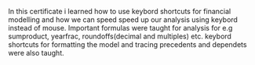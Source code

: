 In this certificate i learned how to use keybord shortcuts for financial modelling and how we can speed speed up our analysis using keybord instead of mouse. Important formulas were taught for analysis for e.g sumproduct, yearfrac, roundoffs(decimal and multiples) etc. keybord shortcuts for formatting the model and tracing precedents and dependets were also taught.
